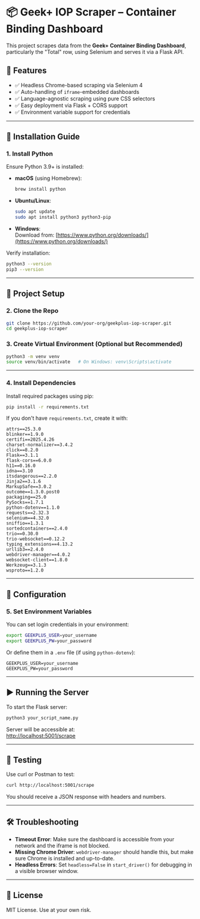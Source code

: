 # 📦 Geek+ IOP Scraper – Container Binding Dashboard

This project scrapes data from the **Geek+ Container Binding Dashboard**, particularly the "Total" row, using Selenium and serves it via a Flask API.

## 🚀 Features

- ✅ Headless Chrome-based scraping via Selenium 4
- ✅ Auto-handling of `iframe`-embedded dashboards
- ✅ Language-agnostic scraping using pure CSS selectors
- ✅ Easy deployment via Flask + CORS support
- ✅ Environment variable support for credentials

---

## 🔧 Installation Guide

### 1. Install Python

Ensure Python 3.9+ is installed:

- **macOS** (using Homebrew):
  ```bash
  brew install python
  ```

- **Ubuntu/Linux**:
  ```bash
  sudo apt update
  sudo apt install python3 python3-pip
  ```

- **Windows**:  
  Download from: [https://www.python.org/downloads/](https://www.python.org/downloads/)

Verify installation:
```bash
python3 --version
pip3 --version
```

---

## 📁 Project Setup

### 2. Clone the Repo

```bash
git clone https://github.com/your-org/geekplus-iop-scraper.git
cd geekplus-iop-scraper
```

### 3. Create Virtual Environment (Optional but Recommended)

```bash
python3 -m venv venv
source venv/bin/activate   # On Windows: venv\Scripts\activate
```

---

### 4. Install Dependencies

Install required packages using pip:

```bash
pip install -r requirements.txt
```

If you don't have `requirements.txt`, create it with:

```text
attrs==25.3.0
blinker==1.9.0
certifi==2025.4.26
charset-normalizer==3.4.2
click==8.2.0
Flask==3.1.1
flask-cors==6.0.0
h11==0.16.0
idna==3.10
itsdangerous==2.2.0
Jinja2==3.1.6
MarkupSafe==3.0.2
outcome==1.3.0.post0
packaging==25.0
PySocks==1.7.1
python-dotenv==1.1.0
requests==2.32.3
selenium==4.32.0
sniffio==1.3.1
sortedcontainers==2.4.0
trio==0.30.0
trio-websocket==0.12.2
typing_extensions==4.13.2
urllib3==2.4.0
webdriver-manager==4.0.2
websocket-client==1.8.0
Werkzeug==3.1.3
wsproto==1.2.0
```

---

## 🔑 Configuration

### 5. Set Environment Variables

You can set login credentials in your environment:

```bash
export GEEKPLUS_USER=your_username
export GEEKPLUS_PW=your_password
```

Or define them in a `.env` file (if using `python-dotenv`):

```env
GEEKPLUS_USER=your_username
GEEKPLUS_PW=your_password
```

---

## ▶️ Running the Server

To start the Flask server:

```bash
python3 your_script_name.py
```

Server will be accessible at:  
[http://localhost:5001/scrape](http://localhost:5001/scrape)

---

## 🧪 Testing

Use curl or Postman to test:

```bash
curl http://localhost:5001/scrape
```

You should receive a JSON response with headers and numbers.

---

## 🛠 Troubleshooting

- **Timeout Error**: Make sure the dashboard is accessible from your network and the iframe is not blocked.
- **Missing Chrome Driver**: `webdriver-manager` should handle this, but make sure Chrome is installed and up-to-date.
- **Headless Errors**: Set `headless=False` in `start_driver()` for debugging in a visible browser window.

---

## 📄 License

MIT License. Use at your own risk.
